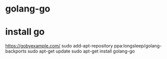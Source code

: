 # golang-go
# install go
https://gobyexample.com/
sudo add-apt-repository ppa:longsleep/golang-backports
sudo apt-get update
sudo apt-get install golang-go

